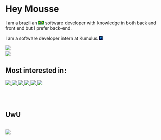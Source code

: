 <h1>Hey Mousse</h1>

<p>I am a brazilian <a href="#"><img src="img/brazil-flag.jpg" height="12"></a> software developer with knowledge in both back and front end but I prefer back-end.</p>
<p>I am a software developer intern at Kumulus <a href="#"><img src="img/kumulus.png" height="12"></a></p>

<a href="#">
    <img src="https://github-readme-stats-eight-theta.vercel.app/api?username=gabrielandm&show_icons=true&theme=radical&include_all_commits=true&count_private=true">
</a>
<br>
<a href="#">
    <img src="https://github-readme-stats.vercel.app/api/top-langs/?username=gabrielandm&show_icons=true&theme=radical&langs_count=8&layout=compact">
</a>

<h2>Most interested in:</h2>

<a href="#">
    <img src="https://www.vectorlogo.zone/logos/python/python-icon.svg" height="35">
</a>
<a href="#">
    <img src="https://www.vectorlogo.zone/logos/nodejs/nodejs-icon.svg" height="35">
</a>
<a href="#">
    <img src="https://www.vectorlogo.zone/logos/dotnet/dotnet-icon.svg" height="35">
</a>
<a href="#">
    <img src="https://www.vectorlogo.zone/logos/reactjs/reactjs-icon.svg" height="35">
</a>
<a href="#">
    <img src="https://www.vectorlogo.zone/logos/microsoft_azure/microsoft_azure-icon.svg" height="35">
</a>
<a href="#">
    <img src="https://www.vectorlogo.zone/logos/w3_html5/w3_html5-icon.svg" height="35">
</a>

<br><br>
<h2>UwU</h2>
<br>
<a href="#">
    <img src="https://media1.tenor.com/images/e4d613ee59e79b93e38ec2521cce19e4/tenor.gif?itemid=5751430">
</a>